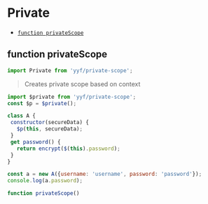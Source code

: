# Private

- [`function privateScope`](#function-privatescope)

<a id="function-privatescope"></a><h2>function privateScope</h2>
``` javascript
import Private from 'yyf/private-scope';
```
> Creates private scope based on context



``` javascript
import $private from 'yyf/private-scope';
const $p = $private();

class A {
 constructor(secureData) {
   $p(this, secureData);
 }
 get password() {
   return encrypt($(this).password);
 }
}

const a = new A({username: 'username', password: 'password'});
console.log(a.password);
```


``` javascript
function privateScope()
```
